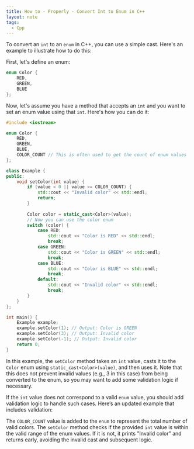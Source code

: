 ```yaml
---
title: How to - Properly - Convert Int to Enum in C++
layout: note
tags:
  - Cpp
---
```


To convert an `int` to an `enum` in C++, you can use a simple cast. Here's an example to illustrate how to do this:

First, let's define an enum:

```cpp
enum Color {
    RED,
    GREEN,
    BLUE
};
```

Now, let's assume you have a method that accepts an `int` and you want to set an enum value using that `int`. Here's how you can do it:

```cpp
#include <iostream>

enum Color {
    RED,
    GREEN,
    BLUE,
    COLOR_COUNT // This is often used to get the count of enum values
};

class Example {
public:
    void setColor(int value) {
        if (value < 0 || value >= COLOR_COUNT) {
            std::cout << "Invalid color" << std::endl;
            return;
        }
        
        Color color = static_cast<Color>(value);
        // Now you can use the color enum
        switch (color) {
            case RED:
                std::cout << "Color is RED" << std::endl;
                break;
            case GREEN:
                std::cout << "Color is GREEN" << std::endl;
                break;
            case BLUE:
                std::cout << "Color is BLUE" << std::endl;
                break;
            default:
                std::cout << "Invalid color" << std::endl;
                break;
        }
    }
};

int main() {
    Example example;
    example.setColor(1); // Output: Color is GREEN
    example.setColor(3); // Output: Invalid color
    example.setColor(-1); // Output: Invalid color
    return 0;
}
```

In this example, the `setColor` method takes an `int` value, casts it to the `Color` enum using `static_cast<Color>(value)`, and then uses it. Note that this does not prevent invalid values (e.g., 3 in this case) from being converted to the enum, so you may want to add some validation logic if necessary.

If the `int` value does not correspond to a valid `enum` value, you should add validation logic to handle such cases. Here’s an updated example that includes validation:

The `COLOR_COUNT` value is added to the `enum` to represent the total number of valid colors. The `setColor` method checks if the provided `int` value is within the valid range of the enum values. If it is not, it prints "Invalid color" and returns early, avoiding the invalid cast and subsequent logic.

